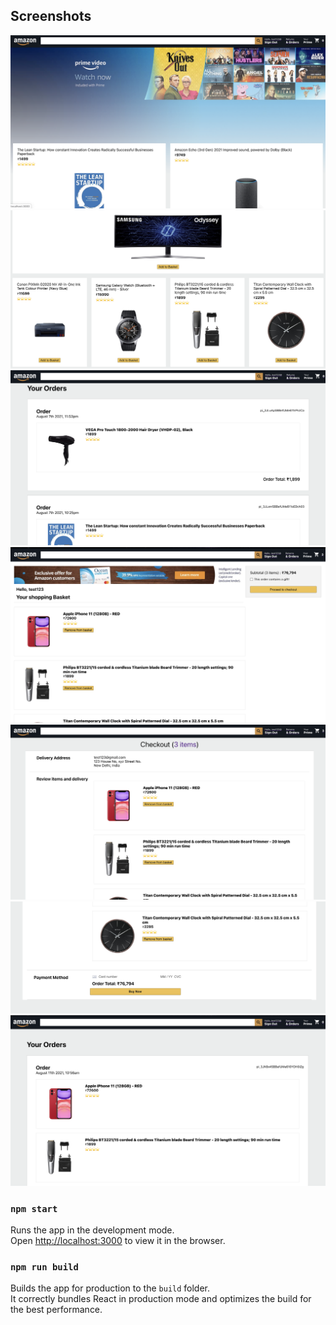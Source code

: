 ## Screenshots

![image](./src/Images/ss1.png)
![image](./src/Images/ss2.png)
![image](./src/Images/ss3.png)
![image](./src/Images/ss4.png)
![image](./src/Images/ss5.png)
![image](./src/Images/ss6.png)
![image](./src/Images/ss7.png)

### `npm start`

Runs the app in the development mode.\
Open [http://localhost:3000](http://localhost:3000) to view it in the browser.

### `npm run build`

Builds the app for production to the `build` folder.\
It correctly bundles React in production mode and optimizes the build for the best performance.
